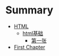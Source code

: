 # Summary

* [HTML](README.md)
  * [html基础](di-yi-zhang.md)
    * [第一张](di-yi-zhang/di-yi-zhang.md)
* [First Chapter](chapter1.md)

